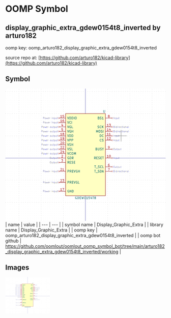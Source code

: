 # OOMP Symbol  
## display_graphic_extra_gdew0154t8_inverted  by arturo182  
  
oomp key: oomp_arturo182_display_graphic_extra_gdew0154t8_inverted  
  
source repo at: [https://github.com/arturo182/kicad-library](https://github.com/arturo182/kicad-library)  
## Symbol  
  
[![working.png](working_600.png)](working.png)  
| name | value | 
| --- | --- | 
| symbol name | Display_Graphic_Extra | 
| library name | Display_Graphic_Extra | 
| oomp key | oomp_arturo182_display_graphic_extra_gdew0154t8_inverted | 
| oomp bot github | https://github.com/oomlout/oomlout_oomp_symbol_bot/tree/main/arturo182_display_graphic_extra_gdew0154t8_inverted/working | 
## Images  
  
[![working.png](working_140.png)](working.png)  
